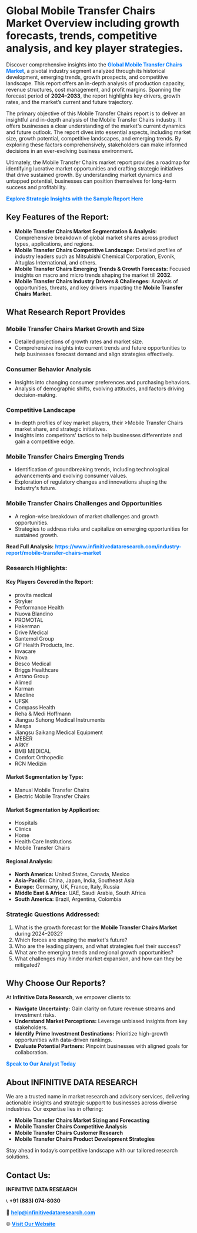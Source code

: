 <h1>Global Mobile Transfer Chairs Market Overview including growth forecasts, trends, competitive analysis, and key player strategies.</h1>
<p>
Discover comprehensive insights into the 
<a href="https://www.infinitivedataresearch.com/industry-report/mobile-transfer-chairs-market" rel="dofollow" style="color: #007BFF; text-decoration: none;"><strong>Global Mobile Transfer Chairs Market</strong></a>, a pivotal industry segment analyzed through its historical development, emerging trends, growth prospects, and competitive landscape. This report offers an in-depth analysis of production capacity, revenue structures, cost management, and profit margins. Spanning the forecast period of <strong>2024–2033</strong>, the report highlights key drivers, growth rates, and the market’s current and future trajectory.
</p>
<p>
The primary objective of this Mobile Transfer Chairs report is to deliver an insightful and in-depth analysis of the Mobile Transfer Chairs industry. It offers businesses a clear understanding of the market's current dynamics and future outlook. The report dives into essential aspects, including market size, growth potential, competitive landscapes, and emerging trends. By exploring these factors comprehensively, stakeholders can make informed decisions in an ever-evolving business environment.
</p>
<p>
Ultimately, the Mobile Transfer Chairs market report provides a roadmap for identifying lucrative market opportunities and crafting strategic initiatives that drive sustained growth. By understanding market dynamics and untapped potential, businesses can position themselves for long-term success and profitability.
</p>
<p>
<a href="https://www.infinitivedataresearch.com/request-sample/reportId=107757" style="color: #007BFF; text-decoration: none;"><strong>Explore Strategic Insights with the Sample Report Here</strong></a>
</p>

<h2>Key Features of the Report:</h2>
<ul>
<li><strong>Mobile Transfer Chairs Market Segmentation & Analysis:</strong> Comprehensive breakdown of global market shares across product types, applications, and regions.</li>
<li><strong>Mobile Transfer Chairs Competitive Landscape:</strong> Detailed profiles of industry leaders such as Mitsubishi Chemical Corporation, Evonik, Altuglas International, and others.</li>
<li><strong>Mobile Transfer Chairs Emerging Trends & Growth Forecasts:</strong> Focused insights on macro and micro trends shaping the market till <strong>2032</strong>.</li>
<li><strong>Mobile Transfer Chairs Industry Drivers & Challenges:</strong> Analysis of opportunities, threats, and key drivers impacting the <strong>Mobile Transfer Chairs Market</strong>.</li>
</ul>

<h2>What Research Report Provides</h2>
<h3>Mobile Transfer Chairs Market Growth and Size</h3>
<ul>
<li>Detailed projections of growth rates and market size.</li>
<li>Comprehensive insights into current trends and future opportunities to help businesses forecast demand and align strategies effectively.</li>
</ul>

<h3>Consumer Behavior Analysis</h3>
<ul>
<li>Insights into changing consumer preferences and purchasing behaviors.</li>
<li>Analysis of demographic shifts, evolving attitudes, and factors driving decision-making.</li>
</ul>

<h3>Competitive Landscape</h3>
<ul>
<li>In-depth profiles of key market players, their >Mobile Transfer Chairs market share, and strategic initiatives.</li>
<li>Insights into competitors' tactics to help businesses differentiate and gain a competitive edge.</li>
</ul>

<h3>Mobile Transfer Chairs Emerging Trends</h3>
<ul>
<li>Identification of groundbreaking trends, including technological advancements and evolving consumer values.</li>
<li>Exploration of regulatory changes and innovations shaping the industry's future.</li>
</ul>

<h3>Mobile Transfer Chairs Challenges and Opportunities</h3>
<ul>
<li>A region-wise breakdown of market challenges and growth opportunities.</li>
<li>Strategies to address risks and capitalize on emerging opportunities for sustained growth.</li>
</ul>
<p><strong>Read Full Analysis:</strong> <a href="https://www.infinitivedataresearch.com/industry-report/mobile-transfer-chairs-market" rel="dofollow" style="color: #007BFF; text-decoration: none;"><strong>https://www.infinitivedataresearch.com/industry-report/mobile-transfer-chairs-market</strong></a></p>
<h3>Research Highlights:</h3>
<h4>Key Players Covered in the Report:</h4>
<ul><li>provita medical</li><li>Stryker</li><li>Performance Health</li><li>Nuova Blandino</li><li>PROMOTAL</li><li>Hakerman</li><li>Drive Medical</li><li>Santemol Group</li><li>GF Health Products, Inc.</li><li>Invacare</li><li>Nova</li><li>Besco Medical</li><li>Briggs Healthcare</li><li>Antano Group</li><li>Alimed</li><li>Karman</li><li>Medline</li><li>UFSK</li><li>Compass Health</li><li>Reha &amp; Medi Hoffmann</li><li>Jiangsu Suhong Medical Instruments</li><li>Mespa</li><li>Jiangsu Saikang Medical Equipment</li><li>MEBER</li><li>ARKY</li><li>BMB MEDICAL</li><li>Comfort Orthopedic</li><li>RCN Medizin</li></ul>
<h4>Market Segmentation by Type:</h4>
<ul><li>Manual Mobile Transfer Chairs</li><li>Electric Mobile Transfer Chairs</li></ul>
<h4>Market Segmentation by Application:</h4>
<ul><li>Hospitals</li><li>Clinics</li><li>Home</li><li>Health Care Institutions</li><li>Mobile Transfer Chairs</li></ul>

<h4>Regional Analysis:</h4>
<ul>
<li><strong>North America:</strong> United States, Canada, Mexico</li>
<li><strong>Asia-Pacific:</strong> China, Japan, India, Southeast Asia</li>
<li><strong>Europe:</strong> Germany, UK, France, Italy, Russia</li>
<li><strong>Middle East & Africa:</strong> UAE, Saudi Arabia, South Africa</li>
<li><strong>South America:</strong> Brazil, Argentina, Colombia</li>
</ul>

<h3>Strategic Questions Addressed:</h3>
<ol>
<li>What is the growth forecast for the <strong>Mobile Transfer Chairs Market</strong> during 2024–2032?</li>
<li>Which forces are shaping the market's future?</li>
<li>Who are the leading players, and what strategies fuel their success?</li>
<li>What are the emerging trends and regional growth opportunities?</li>
<li>What challenges may hinder market expansion, and how can they be mitigated?</li>
</ol>

<h2>Why Choose Our Reports?</h2>
<p>At <strong>Infinitive Data Research</strong>, we empower clients to:</p>
<ul>
<li><strong>Navigate Uncertainty:</strong> Gain clarity on future revenue streams and investment risks.</li>
<li><strong>Understand Market Perceptions:</strong> Leverage unbiased insights from key stakeholders.</li>
<li><strong>Identify Prime Investment Destinations:</strong> Prioritize high-growth opportunities with data-driven rankings.</li>
<li><strong>Evaluate Potential Partners:</strong> Pinpoint businesses with aligned goals for collaboration.</li>
</ul>
<p><a href="https://www.infinitivedataresearch.com/industry-report/mobile-transfer-chairs-market" rel="dofollow" style="color: #007BFF; text-decoration: none;"><strong>Speak to Our Analyst Today</strong></a></p>

<h2>About INFINITIVE DATA RESEARCH</h2>
<p>We are a trusted name in market research and advisory services, delivering actionable insights and strategic support to businesses across diverse industries. Our expertise lies in offering:</p>
<ul>
<li><strong>Mobile Transfer Chairs Market Sizing and Forecasting</strong></li>
<li><strong>Mobile Transfer Chairs Competitive Analysis</strong></li>
<li><strong>Mobile Transfer Chairs Customer Research</strong></li>
<li><strong>Mobile Transfer Chairs Product Development Strategies</strong></li>
</ul>
<p>Stay ahead in today’s competitive landscape with our tailored research solutions.</p>

<h2>Contact Us:</h2>
<p><strong>INFINITIVE DATA RESEARCH</strong></p>
<p>📞 <strong>+91 (883) 074-8030</strong></p>
<p>📧 <strong><a href="mailto:help@infinitivedataresearch.com" style="color: #007BFF;">help@infinitivedataresearch.com</a></strong></p>
<p>🌐 <strong><a href="https://www.infinitivedataresearch.com" rel="dofollow" style="color: #007BFF;">Visit Our Website</a></strong></p>